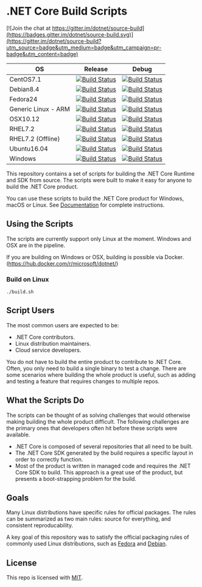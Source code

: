 # .NET Core Build Scripts

[![Join the chat at https://gitter.im/dotnet/source-build](https://badges.gitter.im/dotnet/source-build.svg)](https://gitter.im/dotnet/source-build?utm_source=badge&utm_medium=badge&utm_campaign=pr-badge&utm_content=badge)

|OS|Release|Debug|
|--|-------|-----|
|CentOS7.1|[![Build Status][centos-release-badge]](https://ci.dot.net/job/dotnet_source-build/job/dev_release_2.1/job/CentOS7.1_Release/)|[![Build Status][centos-debug-badge]](https://ci.dot.net/job/dotnet_source-build/job/dev_release_2.1/job/CentOS7.1_Debug/)
|Debian8.4|[![Build Status][debian-release-badge]](https://ci.dot.net/job/dotnet_source-build/job/dev_release_2.1/job/Debian8.4_Release/)|[![Build Status][debian-debug-badge]](https://ci.dot.net/job/dotnet_source-build/job/dev_release_2.1/job/Debian8.4_Debug/)
|Fedora24|[![Build Status][fedora-release-badge]](https://ci.dot.net/job/dotnet_source-build/job/dev_release_2.1/job/Fedora24_Release/)|[![Build Status][fedora-debug-badge]](https://ci.dot.net/job/dotnet_source-build/job/dev_release_2.1/job/Fedora24_Debug/)
|Generic Linux - ARM|[![Build Status][linux_arm-release-badge]](https://ci.dot.net/job/dotnet_source-build/job/dev_release_2.1/job/Linux_ARM_Release/)|[![Build Status][linux_arm-debug-badge]](https://ci.dot.net/job/dotnet_source-build/job/dev_release_2.1/job/Linux_ARM_Debug/)
|OSX10.12|[![Build Status][osx-release-badge]](https://ci.dot.net/job/dotnet_source-build/job/dev_release_2.1/job/OSX10.12_Release/)|[![Build Status][osx-debug-badge]](https://ci.dot.net/job/dotnet_source-build/job/dev_release_2.1/job/OSX10.12_Debug/)
|RHEL7.2|[![Build Status][rhel-release-badge]](https://ci.dot.net/job/dotnet_source-build/job/dev_release_2.1/job/RHEL7.2_Release/)|[![Build Status][rhel-debug-badge]](https://ci.dot.net/job/dotnet_source-build/job/dev_release_2.1/job/RHEL7.2_Debug/)
|RHEL7.2 (Offline)|[![Build Status][rhel-offline-release-badge]](https://ci.dot.net/job/dotnet_source-build/job/dev_release_2.1/job/RHEL7.2_Offline_Release/)|[![Build Status][rhel-offline-debug-badge]](https://ci.dot.net/job/dotnet_source-build/job/dev_release_2.1/job/RHEL7.2_Offline_Debug/)
|Ubuntu16.04|[![Build Status][ubuntu-release-badge]](https://ci.dot.net/job/dotnet_source-build/job/dev_release_2.1/job/Ubuntu16.04_Release/)|[![Build Status][ubuntu-debug-badge]](https://ci.dot.net/job/dotnet_source-build/job/dev_release_2.1/job/Ubuntu16.04_Debug/)
|Windows|[![Build Status][windows-release-badge]](https://ci.dot.net/job/dotnet_source-build/job/dev_release_2.1/job/Windows_NT_Release/)|[![Build Status][windows-debug-badge]](https://ci.dot.net/job/dotnet_source-build/job/dev_release_2.1/job/Windows_NT_Debug/)

[centos-release-badge]: https://ci.dot.net/buildStatus/icon?job=dotnet_source-build/dev_release_2.1/CentOS7.1_Release
[centos-debug-badge]: https://ci.dot.net/buildStatus/icon?job=dotnet_source-build/dev_release_2.1/CentOS7.1_Debug
[debian-release-badge]: https://ci.dot.net/buildStatus/icon?job=dotnet_source-build/dev_release_2.1/Debian8.4_Release
[debian-debug-badge]: https://ci.dot.net/buildStatus/icon?job=dotnet_source-build/dev_release_2.1/Debian8.4_Debug
[fedora-release-badge]: https://ci.dot.net/buildStatus/icon?job=dotnet_source-build/dev_release_2.1/Fedora24_Release
[fedora-debug-badge]: https://ci.dot.net/buildStatus/icon?job=dotnet_source-build/dev_release_2.1/Fedora24_Debug
[linux_arm-release-badge]: https://ci.dot.net/buildStatus/icon?job=dotnet_source-build/dev_release_2.1/Linux_ARM_Release
[linux_arm-debug-badge]: https://ci.dot.net/buildStatus/icon?job=dotnet_source-build/dev_release_2.1/Linux_ARM_Debug
[osx-release-badge]: https://ci.dot.net/buildStatus/icon?job=dotnet_source-build/dev_release_2.1/OSX10.12_Release
[osx-debug-badge]: https://ci.dot.net/buildStatus/icon?job=dotnet_source-build/dev_release_2.1/OSX10.12_Debug
[rhel-release-badge]: https://ci.dot.net/buildStatus/icon?job=dotnet_source-build/dev_release_2.1/RHEL7.2_Release
[rhel-debug-badge]: https://ci.dot.net/buildStatus/icon?job=dotnet_source-build/dev_release_2.1/RHEL7.2_Debug
[rhel-offline-release-badge]: https://ci.dot.net/buildStatus/icon?job=dotnet_source-build/dev_release_2.1/RHEL7.2_Offline_Release
[rhel-offline-debug-badge]: https://ci.dot.net/buildStatus/icon?job=dotnet_source-build/dev_release_2.1/RHEL7.2_Offline_Debug
[ubuntu-release-badge]: https://ci.dot.net/buildStatus/icon?job=dotnet_source-build/dev_release_2.1/Ubuntu16.04_Release
[ubuntu-debug-badge]: https://ci.dot.net/buildStatus/icon?job=dotnet_source-build/dev_release_2.1/Ubuntu16.04_Debug
[windows-release-badge]: https://ci.dot.net/buildStatus/icon?job=dotnet_source-build/dev_release_2.1/Windows_NT_Release
[windows-debug-badge]: https://ci.dot.net/buildStatus/icon?job=dotnet_source-build/dev_release_2.1/Windows_NT_Debug

This repository contains a set of scripts for building the .NET Core Runtime and SDK from source. The scripts were built to make it easy for anyone to build the .NET Core product.

You can use these scripts to build the .NET Core product for Windows, macOS or Linux. See [Documentation](Documentation) for complete instructions.

## Using the Scripts

The scripts are currently support only Linux at the moment. Windows and OSX are in the pipeline.

If you are building on Windows or OSX, building is possible via Docker. (https://hub.docker.com/r/microsoft/dotnet/)

### Build on Linux

```console
./build.sh
```

##  Script Users

The most common users are expected to be:

* .NET Core contributors.
* Linux distribution maintainers.
* Cloud service developers. 

You do not have to build the entire product to contribute to .NET Core. Often, you only need to build a single binary to test a change. There are some scenarios where building the whole product is useful, such as adding and testing a feature that requires changes to multiple repos.

## What the Scripts Do

The scripts can be thought of as solving challenges that would otherwise making building the whole product difficult. The following challenges are the primary ones that developers often hit before these scripts were available.

* .NET Core is composed of several repositories that all need to be built.
* The .NET Core SDK generated by the build requires a specific layout in order to correctly function.
* Most of the product is written in managed code and requires the .NET Core SDK to build. This approach is a great use of the product, but presents a boot-strapping problem for the build.

## Goals
 
Many Linux distributions have specific rules for official packages. The rules can be summarized as two main rules: source for everything, and consistent reproducability.

A key goal of this repository was to satisfy the official packaging rules of commonly used Linux distributions, such as [Fedora](https://fedoraproject.org/wiki/Packaging:Guidelines) and [Debian](https://www.debian.org/doc/manuals/maint-guide/build.en.html). 

## License

This repo is licensed with [MIT](LICENSE.txt).
